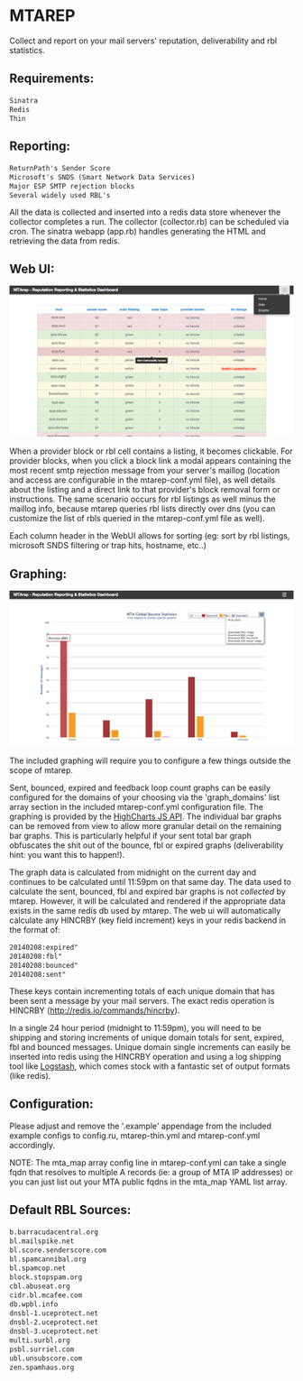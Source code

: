 MTAREP
================================
Collect and report on your mail servers' reputation, deliverability and rbl statistics.

Requirements:
-------------
    Sinatra
    Redis
    Thin

Reporting:
----------
    ReturnPath's Sender Score
    Microsoft's SNDS (Smart Network Data Services)
    Major ESP SMTP rejection blocks
    Several widely used RBL's

All the data is collected and inserted into a redis data store whenever the collector completes a run. The collector (collector.rb) can be scheduled via cron. The sinatra webapp (app.rb) handles generating the HTML and retrieving the data from redis.

Web UI:
-------
![Alt text](screenshots/mtarep-webui-example.png?raw=true)

When a provider block or rbl cell contains a listing, it becomes clickable. For provider blocks, when you click a block link a modal appears containing the most recent smtp rejection message from your server's maillog (location and access are configurable in the mtarep-conf.yml file), as well details about the listing and a direct link to that provider's block removal form or instructions. The same scenario occurs for rbl listings as well minus the maillog info, because mtarep queries rbl lists directly over dns (you can customize the list of rbls queried in the mtarep-conf.yml file as well).

Each column header in the WebUI allows for sorting (eg: sort by rbl listings, microsoft SNDS filtering or trap hits, hostname, etc..)

Graphing:
---------
![Alt text](screenshots/mtarep-graphs-example.png?raw=true)

The included graphing will require you to configure a few things outside the scope of mtarep.

Sent, bounced, expired and feedback loop count graphs can be easily configured for the domains of your choosing via the 'graph_domains' list array section in the included mtarep-conf.yml configuration file. The graphing is provided by the [HighCharts JS API](http://www.highcharts.com/products/highcharts). The individual bar graphs can be removed from view to allow more granular detail on the remaining bar graphs. This is particularly helpful if your sent total bar graph obfuscates the shit out of the bounce, fbl or expired graphs (deliverability hint: you want this to happen!).

The graph data is calculated from midnight on the current day and continues to be calculated until 11:59pm on that same day. The data used to calculate the sent, bounced, fbl and expired bar graphs is not *collected* by mtarep. However, it will be calculated and rendered if the appropriate data exists in the same redis db used by mtarep. The web ui will automatically calculate any HINCRBY (key field increment) keys in your redis backend in the format of:

    20140208:expired"
    20140208:fbl"
    20140208:bounced"
    20140208:sent"

These keys contain incrementing totals of each unique domain that has been sent a message by your mail servers. The exact redis operation is HINCRBY (http://redis.io/commands/hincrby). 

In a single 24 hour period (midnight to 11:59pm), you will need to be shipping and storing increments of unique domain totals for sent, expired, fbl and bounced messages. Unique domain single increments can easily be inserted into redis using the HINCRBY operation and using a log shipping tool like [Logstash](https://github.com/logstash/logstash), which comes stock with a fantastic set of output formats (like redis).

Configuration:
--------------
Please adjust and remove the '.example' appendage from the included example configs to config.ru, mtarep-thin.yml and mtarep-conf.yml accordingly.

NOTE: The mta_map array config line in mtarep-conf.yml can take a single fqdn that resolves to multiple A records (ie: a group of MTA IP addresses) or you can just list out your MTA public fqdns in the mta_map YAML list array.

Default RBL Sources:
--------------------
    b.barracudacentral.org
    bl.mailspike.net
    bl.score.senderscore.com
    bl.spamcannibal.org
    bl.spamcop.net
    block.stopspam.org
    cbl.abuseat.org
    cidr.bl.mcafee.com
    db.wpbl.info
    dnsbl-1.uceprotect.net
    dnsbl-2.uceprotect.net
    dnsbl-3.uceprotect.net
    multi.surbl.org
    psbl.surriel.com
    ubl.unsubscore.com
    zen.spamhaus.org

